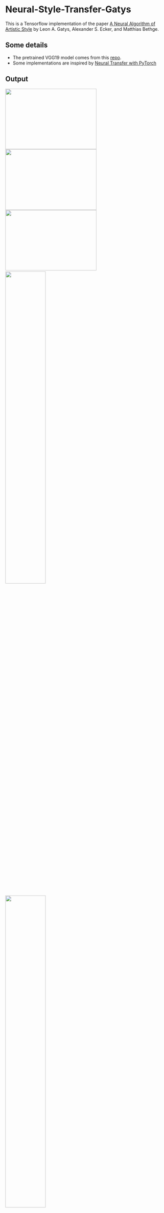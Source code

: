 # Neural-Style-Transfer-Gatys
This is a Tensorflow implementation of the paper [A Neural Algorithm of Artistic Style](https://arxiv.org/pdf/1508.06576.pdf) by Leon A. Gatys, Alexander S. Ecker, and Matthias Bethge. 

## Some details

* The pretrained VGG19 model comes from this [repo](https://github.com/machrisaa/tensorflow-vgg).  
* Some implementations are inspired by [Neural Transfer with PyTorch](https://pytorch.org/tutorials/advanced/neural_style_tutorial.html)  


## Output
<div>
<img src="https://github.com/VainF/Neural-Style-Transfer-Gatys/blob/master/content_img.jpg" width="284.8" height="189.6">
<img src="https://github.com/VainF/Neural-Style-Transfer-Gatys/blob/master/out_3000.jpg" width="284.8" height="189.6">
<img src="https://github.com/VainF/Neural-Style-Transfer-Gatys/blob/master/style_img.jpg" width="284.8" height="189.6">
    

<img src="https://github.com/VainF/Neural-Style-Transfer-Gatys/blob/master/img/zju.jpg" width="50%" height="50%">
<img src="https://github.com/VainF/Neural-Style-Transfer-Gatys/blob/master/img/starry.jpg" width="50%" height="50%">

<img src="https://github.com/VainF/Neural-Style-Transfer-Gatys/blob/master/img/zju_5000.png" width="100%" height="100%">
</div>
